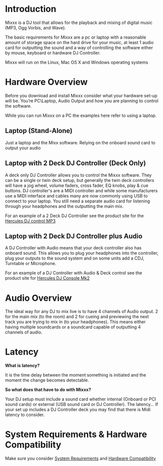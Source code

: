 # Introduction

Mixxx is a DJ tool that allows for the playback and mixing of digital
music (MP3, Ogg Vorbis, and Wave).

The basic requirements for Mixxx are a pc or laptop with a reasonable
amount of storage space on the hard drive for your music, at least 1
audio card for outputting the sound and a way of controlling the
software either by mouse, keyboard or hardware DJ Controller.

Mixxx will run on the Linux, Mac OS X and Windows operating systems

# Hardware Overview

Before you download and install Mixxx consider what your hardware set-up
will be. You’re PC\\Laptop, Audio Output and how you are planning to
control the software.

While you can run Mixxx on a PC the examples here refer to using a
laptop.

## Laptop (Stand-Alone)

Just a laptop and the Mixx software. Relying on the onboard sound card
to output your audio

## Laptop with 2 Deck DJ Controller (Deck Only)

A deck only DJ Controller allows you to control the Mixxx software. They
can be a single or twin deck setup, but generally the twin deck
controllers will have a jog wheel, volume faders, cross fader, EQ knobs,
play & cue buttons. DJ controller's are a MIDI controller and while some
manufacturers use a MIDI interface and cables many are now commonly
using USB to connect to your laptop. You still need a separate audio
card for listening through your headphones and the outputting the main
mix.

For an example of a 2 Deck DJ Controller see the product site for the
[Hercules DJ control
MP3](http://www.hercules.com/us/DJ-Music/bdd/p/14/dj-control-mp3/)

## Laptop with 2 Deck DJ Controller plus Audio

A DJ Controller with Audio means that your deck controller also has
onboard sound. This allows you to plug your headphones into the
controller, plug your outputs to the sound system and on some units add
a CDJ, Turntable or Microphone.

For an example of a DJ Controller with Audio & Deck control see the
product site for [Hercules DJ Console
Mk2](http://www.hercules.com/us/DJ-Music/bdd/p/13/dj-console-mk2-traktor-3-le/)

# Audio Overview

The ideal way for any DJ to mix live is to have 4 channels of Audio
output. 2 for the main mix (to the room) and 2 for cueing and previewing
the next track you are trying to mix in (to your headphones). This means
either having multiple soundcards or a soundcard capable of outputting 4
channels of audio.

# Latency

**What is latency?**

It is the time delay between the moment something is initiated and the
moment the change becomes detectable.

**So what does that have to do with Mixxx?**

Your DJ setup must include a sound card whether internal (Onboard or PCI
sound cards) or external (USB sound card or DJ Controller). The
latency... If your set up includes a DJ Controller deck you may find
that there is Midi latency to consider.

# System Requirements & Hardware Compatibility

Make sure you consider [System Requirements](System%20Requirements) and
[Hardware Compatibility](Hardware%20Compatibility)
